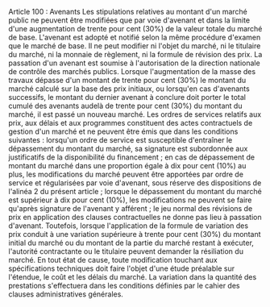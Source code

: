 Article 100 : Avenants
Les stipulations relatives au montant d'un marché public ne peuvent
être modifiées que par voie d'avenant et dans la limite d'une
augmentation de trente pour cent (30%) de la valeur totale du marché de
base.
L'avenant est adopté et notifié selon la même procédure d'examen que le
marché de base. Il ne peut modifier ni l'objet du marché, ni le
titulaire du marché, ni la monnaie de règlement, ni la formule de
révision des prix.
La passation d'un avenant est soumise à l'autorisation de la direction
nationale de contrôle des marchés publics.
Lorsque l'augmentation de la masse des travaux dépasse d'un montant de
trente pour cent (30%) le montant du marché calculé sur la base des prix
initiaux, ou lorsqu'en cas d'avenants successifs, le montant du
dernier avenant à conclure doit porter le total cumulé des avenants
audelà de trente pour cent (30%) du montant du marché, il est passé un
nouveau marché.
Les ordres de services relatifs aux prix, aux délais et aux programmes
constituent des actes contractuels de gestion d'un marché et ne peuvent
être émis que dans les conditions suivantes :
lorsqu'un ordre de service est susceptible d'entraîner le
dépassement du montant du marché, sa signature est subordonnée aux
justificatifs de la disponibilité du financement ;
en cas de dépassement de montant du marché dans une proportion égale à
dix pour cent (10%) au plus, les modifications du marché peuvent être
apportées par ordre de service et régularisées par voie d'avenant,
sous réserve des dispositions de l'alinéa 2 du présent article ;
lorsque le dépassement du montant du marché est supérieur à dix pour
cent (10%), les modifications ne peuvent se faire qu'après signature
de l'avenant y afférent ;
le jeu normal des révisions de prix en application des clauses
contractuelles ne donne pas lieu à passation d'avenant. Toutefois,
lorsque l'application de la formule de variation des prix conduit à
une variation supérieure à trente pour cent (30%) du montant initial
du marché ou du montant de la partie du marché restant à exécuter,
l'autorité contractante ou le titulaire peuvent demander la
résiliation du marché.
En tout état de cause, toute modification touchant aux spécifications
techniques doit faire l'objet d'une étude préalable sur l'étendue, le
coût et les délais du marché.
La variation dans la quantité des prestations s'effectuera dans les
conditions définies par le cahier des clauses administratives générales.